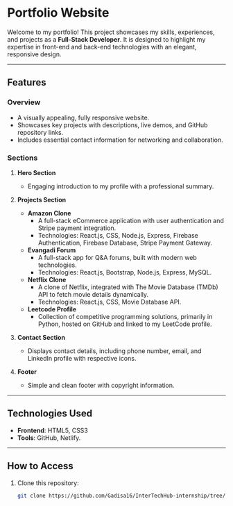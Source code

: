 # Portfolio Website

Welcome to my portfolio! This project showcases my skills, experiences, and projects as a **Full-Stack Developer**. It is designed to highlight my expertise in front-end and back-end technologies with an elegant, responsive design.

---

## Features

### Overview
- A visually appealing, fully responsive website.
- Showcases key projects with descriptions, live demos, and GitHub repository links.
- Includes essential contact information for networking and collaboration.

### Sections
1. **Hero Section**
   - Engaging introduction to my profile with a professional summary.

2. **Projects Section**
   - **Amazon Clone**  
     - A full-stack eCommerce application with user authentication and Stripe payment integration.
     - Technologies: React.js, CSS, Node.js, Express, Firebase Authentication, Firebase Database, Stripe Payment Gateway.
   - **Evangadi Forum**  
     - A full-stack app for Q&A forums, built with modern web technologies.
     - Technologies: React.js, Bootstrap, Node.js, Express, MySQL.
   - **Netflix Clone**  
     - A clone of Netflix, integrated with The Movie Database (TMDb) API to fetch movie details dynamically.
     - Technologies: React.js, CSS, Movie Database API.
   - **Leetcode Profile**  
     - Collection of competitive programming solutions, primarily in Python, hosted on GitHub and linked to my LeetCode profile.

3. **Contact Section**
   - Displays contact details, including phone number, email, and LinkedIn profile with respective icons.

4. **Footer**
   - Simple and clean footer with copyright information.

---

## Technologies Used
- **Frontend**: HTML5, CSS3
- **Tools**: GitHub, Netlify.

---

## How to Access
1. Clone this repository:
   ```bash
   git clone https://github.com/Gadisa16/InterTechHub-internship/tree/master/stage-1/simple-portfolio